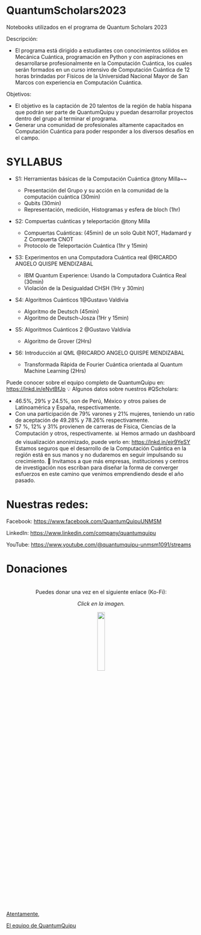 # QuantumScholars2023
Notebooks utilizados en el programa de Quantum Scholars 2023

Descripción:
- El programa está dirigido a estudiantes con conocimientos sólidos en Mecánica Cuántica, programación en Python y con aspiraciones en desarrollarse profesionalmente en la Computación Cuántica, los cuales serán formados en un curso intensivo de Computación Cuántica de 12 horas brindadas por Físicos de la Universidad Nacional Mayor de San Marcos con experiencia en Computación Cuántica.

Objetivos:
- El objetivo es la captación de 20 talentos de la región de habla hispana que podrán ser parte de QuantumQuipu y puedan desarrollar proyectos dentro del grupo al terminar el programa.
- Generar una comunidad de profesionales altamente capacitados en Computación Cuántica para poder responder a los diversos desafíos en el campo.

# SYLLABUS

- S1: Herramientas básicas de la Computación Cuántica @tony Milla~~
    - Presentación del Grupo y su acción en la comunidad de la computación cuántica (30min)
    - Qubits (30min)
    - Representación, medición, Histogramas y esfera de bloch (1hr)
      
- S2: Compuertas cuánticas y teleportación @tony Milla
    - Compuertas Cuánticas: (45min)
        de un solo Qubit
        NOT, Hadamard y Z
        Compuerta CNOT
    - Protocolo de Teleportación Cuántica (1hr y 15min)
      
- S3: Experimentos en una Computadora Cuántica real @RICARDO ANGELO QUISPE MENDIZABAL
    - IBM Quantum Experience: Usando la Computadora Cuántica Real (30min)
    - Violación de la Desigualdad CHSH (1Hr y 30min)
      
- S4: Algoritmos Cuánticos 1@Gustavo Valdivia
    - Algoritmo de Deutsch (45min)
    - Algoritmo de Deutsch-Josza (1Hr y 15min)
      
- S5: Algoritmos Cuánticos 2 @Gustavo Valdivia
    - Algoritmo de Grover (2Hrs)
    
- S6: Introducción al QML @RICARDO ANGELO QUISPE MENDIZABAL
    
    - Transformada Rápida de Fourier Cuántica orientada al Quantum Machine Learning (2Hrs)

Puede conocer sobre el equipo completo de QuantumQuipu en: https://lnkd.in/eNvtBfJp
💡 Algunos datos sobre nuestros #QScholars:
- 46.5%, 29% y 24.5%, son de Perú, México y otros países de Latinoamérica y España, respectivamente.
- Con una participación de 79% varones y 21% mujeres, teniendo un ratio de aceptación de 49.28% y 78.26% respectivamente.
- 57 %, 12% y 31% provienen de carreras de Física, Ciencias de la Computación y otros, respectivamente.
📊 Hemos armado un dashboard de visualización anonimizado, puede verlo en: https://lnkd.in/ejr9YeSY
Estamos seguros que el desarrollo de la Computación Cuántica en la región está en sus manos y no dudaremos en seguir impulsando su crecimiento.
🚀 Invitamos a que más empresas, instituciones y centros de investigación nos escriban para diseñar la forma de converger esfuerzos en este camino que venimos emprendiendo desde el año pasado.

# Nuestras redes:

Facebook: https://www.facebook.com/QuantumQuipuUNMSM

LinkedIn: https://www.linkedin.com/company/quantumquipu

YouTube: https://www.youtube.com/@quantumquipu-unmsm1091/streams


# Donaciones
<br>
<center>
Puedes donar una vez en el siguiente enlace (Ko-Fi):

<br>
    
*Click en la imagen.*

<a href="https://ko-fi.com/rcrdphysics">
<img src="https://habrastorage.org/webt/8r/ml/xf/8rmlxfpdzukegpxa62cxlfvgkqe.png" width=20% />

</center>

Atentamente,

El equipo de QuantumQuipu
